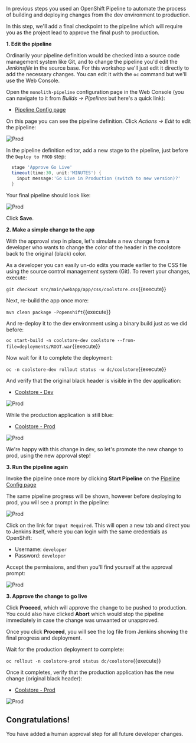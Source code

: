 In previous steps you used an OpenShift Pipeline to automate the process of building and
deploying changes from the dev environment to production.

In this step, we'll add a final checkpoint to the pipeline which will require you as the project
lead to approve the final push to production.

**1. Edit the pipeline**

Ordinarily your pipeline definition would be checked into a source code management system like Git,
and to change the pipeline you'd edit the _Jenkinsfile_ in the source base. For this workshop we'll
just edit it directly to add the necessary changes. You can edit it with the `oc` command but we'll
use the Web Console.

Open the `monolith-pipeline` configuration page in the Web Console (you can navigate to it from
_Builds -> Pipelines_ but here's a quick link):

* [Pipeline Config page](https://[[HOST_SUBDOMAIN]]-8443-[[KATACODA_HOST]].environments.katacoda.com/console/project/coolstore-prod/browse/pipelines/monolith-pipeline?tab=configuration)

On this page you can see the pipeline definition. Click _Actions -> Edit_ to edit the pipeline:

![Prod](../../assets/developer-intro/pipe-edit.png)

In the pipeline definition editor, add a new stage to the pipeline, just before the `Deploy to PROD` step:

```groovy
  stage 'Approve Go Live'
  timeout(time:30, unit:'MINUTES') {
    input message:'Go Live in Production (switch to new version)?'
  }
```

Your final pipeline should look like:

![Prod](../../assets/developer-intro/pipe-edit2.png)

Click **Save**.

**2. Make a simple change to the app**

With the approval step in place, let's simulate a new change from a developer who wants to change
the color of the header in the coolstore back to the original (black) color.

As a developer you can easily un-do edits you made earlier to the CSS file using the source control
management system (Git). To revert your changes, execute:

`git checkout src/main/webapp/app/css/coolstore.css`{{execute}}

Next, re-build the app once more:

`mvn clean package -Popenshift`{{execute}}

And re-deploy it to the dev environment using a binary build just as we did before:

`oc start-build -n coolstore-dev coolstore --from-file=deployments/ROOT.war`{{execute}}

Now wait for it to complete the deployment:

`oc -n coolstore-dev rollout status -w dc/coolstore`{{execute}}

And verify that the original black header is visible in the dev application:

* [Coolstore - Dev](http://www-coolstore-dev.[[HOST_SUBDOMAIN]]-80-[[KATACODA_HOST]].environments.katacoda.com)

![Prod](../../assets/developer-intro/pipe-orig.png)

While the production application is still blue:

* [Coolstore - Prod](http://www-coolstore-prod.[[HOST_SUBDOMAIN]]-80-[[KATACODA_HOST]].environments.katacoda.com)

![Prod](../../assets/developer-intro/nav-blue.png)

We're happy with this change in dev, so let's promote the new change to prod, using the new approval step!

**3. Run the pipeline again**

Invoke the pipeline once more by clicking **Start Pipeline** on the [Pipeline Config page](https://[[HOST_SUBDOMAIN]]-8443-[[KATACODA_HOST]].environments.katacoda.com/console/project/coolstore-prod/browse/pipelines/monolith-pipeline)

The same pipeline progress will be shown, however before deploying to prod, you will see a prompt in the pipeline:

![Prod](../../assets/developer-intro/pipe-prompt.png)

Click on the link for `Input Required`. This will open a new tab and direct you to Jenkins itself, where you can login with
the same credentials as OpenShift:

* Username: `developer`
* Password: `developer`

Accept the permissions, and then you'll find yourself at the approval prompt:

![Prod](../../assets/developer-intro/pipe-jenkins-prompt.png)

**3. Approve the change to go live**

Click **Proceed**, which will approve the change to be pushed to production. You could also have
clicked **Abort** which would stop the pipeline immediately in case the change was unwanted or unapproved.

Once you click **Proceed**, you will see the log file from Jenkins showing the final progress and deployment.

Wait for the production deployment to complete:

`oc rollout -n coolstore-prod status dc/coolstore`{{execute}}

Once it completes, verify that the production application has the new change (original black header):

* [Coolstore - Prod](http://www-coolstore-prod.[[HOST_SUBDOMAIN]]-80-[[KATACODA_HOST]].environments.katacoda.com)

![Prod](../../assets/developer-intro/pipe-orig.png)

## Congratulations!

You have added a human approval step for all future developer changes.
